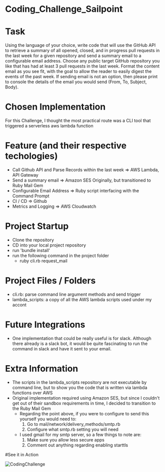 # Coding_Challenge_Sailpoint

# Task
Using the language of your choice, write code that will use the GitHub API to retrieve a summary of all opened, closed, and in progress pull requests in the last week for a given repository and send a summary email to a configurable email address. Choose any public target GitHub repository you like that has had at least 3 pull requests in the last week. Format the content email as you see fit, with the goal to allow the reader to easily digest the events of the past week. If sending email is not an option, then please print to console the details of the email you would send (From, To, Subject, Body).

# Chosen Implementation
For this Challenge, I thought the most practical route was a CLI tool that triggered a serverless aws lambda function 

# Feature (and their respective techologies)
- Call Github API and Parse Records within the last week => AWS Lambda, API Gateway
- Send a summary email => Amazon SES Originally, but transitioned to Ruby Mail Gem
- Configurable Email Address => Ruby script interfacing with the Command Prompt
- CI / CD => Github
- Metrics and Logging => AWS Cloudwatch

# Project Startup
- Clone the repository
- CD into your local project repository
- run 'bundle install'
- run the following command in the project folder 
    - ruby cli.rb request_mail <email>

# Project Files / Folders
- cli.rb: parse command line argument methods and send trigger
- lambda_scripts: a copy of all the AWS lambda scripts used under my accont

# Future Integrations
- One implementation that could be really useful is for slack. Although there already is a slack bot, it would be quite fascinating to run the command in slack and have it sent to your email. 

# Extra Information
- The scripts in the lambda_scripts repository are not executable by command line, but to show you the code that is written via lambda functions over AWS
- Original implementation required using Amazon SES, but since I couldn't get out of their sandbox requirements in time, I decided to transition to the Ruby Mail Gem
    - Regarding the point above, if you were to configure to send this yourself you would need to:
        1. Go to mail/network/delivery_methods/smtp.rb 
        2. Configure what smtp.rb setting you will need
    - I used gmail for my smtp server, so a few things to note are:
        1. Make sure you allow less secure apps
        2. Comment out anything regarding enabling starttls
    
    
#See it in Action 
    
![CodingChallenge](https://user-images.githubusercontent.com/26878417/135803992-1adc9ea7-254d-48e4-bdcd-2910ecc9f028.gif)
